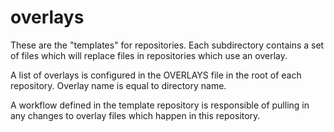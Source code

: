 # overlays

These are the "templates" for repositories. Each subdirectory contains a set of
files which will replace files in repositories which use an overlay.

A list of overlays is configured in the OVERLAYS file in the root of each
repository. Overlay name is equal to directory name.

A workflow defined in the template repository is responsible of pulling in any
changes to overlay files which happen in this repository.
